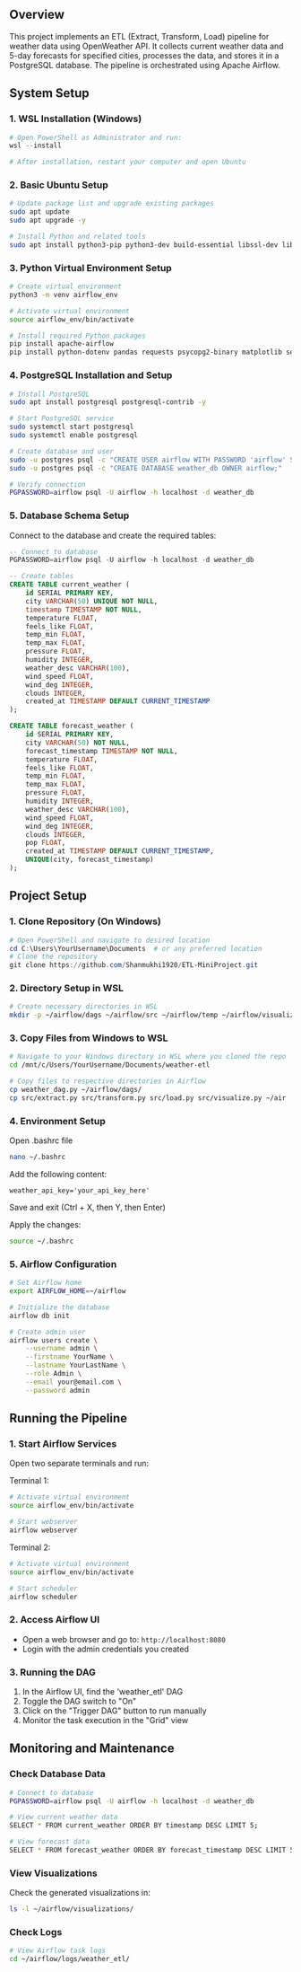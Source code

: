 ## Overview
This project implements an ETL (Extract, Transform, Load) pipeline for weather data using OpenWeather API. It collects current weather data and 5-day forecasts for specified cities, processes the data, and stores it in a PostgreSQL database. The pipeline is orchestrated using Apache Airflow.

## System Setup

### 1. WSL Installation (Windows)
```powershell
# Open PowerShell as Administrator and run:
wsl --install

# After installation, restart your computer and open Ubuntu
```

### 2. Basic Ubuntu Setup
```bash
# Update package list and upgrade existing packages
sudo apt update
sudo apt upgrade -y

# Install Python and related tools
sudo apt install python3-pip python3-dev build-essential libssl-dev libffi-dev python3-venv -y
```

### 3. Python Virtual Environment Setup
```bash
# Create virtual environment
python3 -m venv airflow_env

# Activate virtual environment
source airflow_env/bin/activate

# Install required Python packages
pip install apache-airflow
pip install python-dotenv pandas requests psycopg2-binary matplotlib seaborn
```

### 4. PostgreSQL Installation and Setup
```bash
# Install PostgreSQL
sudo apt install postgresql postgresql-contrib -y

# Start PostgreSQL service
sudo systemctl start postgresql
sudo systemctl enable postgresql

# Create database and user
sudo -u postgres psql -c "CREATE USER airflow WITH PASSWORD 'airflow' SUPERUSER;"
sudo -u postgres psql -c "CREATE DATABASE weather_db OWNER airflow;"

# Verify connection
PGPASSWORD=airflow psql -U airflow -h localhost -d weather_db
```

### 5. Database Schema Setup
Connect to the database and create the required tables:

```sql
-- Connect to database
PGPASSWORD=airflow psql -U airflow -h localhost -d weather_db

-- Create tables
CREATE TABLE current_weather (
    id SERIAL PRIMARY KEY,
    city VARCHAR(50) UNIQUE NOT NULL,
    timestamp TIMESTAMP NOT NULL,
    temperature FLOAT,
    feels_like FLOAT,
    temp_min FLOAT,
    temp_max FLOAT,
    pressure FLOAT,
    humidity INTEGER,
    weather_desc VARCHAR(100),
    wind_speed FLOAT,
    wind_deg INTEGER,
    clouds INTEGER,
    created_at TIMESTAMP DEFAULT CURRENT_TIMESTAMP
);

CREATE TABLE forecast_weather (
    id SERIAL PRIMARY KEY,
    city VARCHAR(50) NOT NULL,
    forecast_timestamp TIMESTAMP NOT NULL,
    temperature FLOAT,
    feels_like FLOAT,
    temp_min FLOAT,
    temp_max FLOAT,
    pressure FLOAT,
    humidity INTEGER,
    weather_desc VARCHAR(100),
    wind_speed FLOAT,
    wind_deg INTEGER,
    clouds INTEGER,
    pop FLOAT,
    created_at TIMESTAMP DEFAULT CURRENT_TIMESTAMP,
    UNIQUE(city, forecast_timestamp)
);
```

## Project Setup

### 1. Clone Repository (On Windows)
```powershell
# Open PowerShell and navigate to desired location
cd C:\Users\YourUsername\Documents  # or any preferred location
# Clone the repository
git clone https://github.com/Shanmukhi1920/ETL-MiniProject.git
```
### 2. Directory Setup in WSL
```bash
# Create necessary directories in WSL
mkdir -p ~/airflow/dags ~/airflow/src ~/airflow/temp ~/airflow/visualizations
```

### 3. Copy Files from Windows to WSL
```bash
# Navigate to your Windows directory in WSL where you cloned the repo
cd /mnt/c/Users/YourUsername/Documents/weather-etl

# Copy files to respective directories in Airflow
cp weather_dag.py ~/airflow/dags/
cp src/extract.py src/transform.py src/load.py src/visualize.py ~/air
``` 
### 4. Environment Setup
Open .bashrc file
```bash
nano ~/.bashrc
```

Add the following content:
```
weather_api_key='your_api_key_here'
```
Save and exit (Ctrl + X, then Y, then Enter)

Apply the changes:
```bash
source ~/.bashrc
```

### 5. Airflow Configuration
```bash
# Set Airflow home
export AIRFLOW_HOME=~/airflow

# Initialize the database
airflow db init

# Create admin user
airflow users create \
    --username admin \
    --firstname YourName \
    --lastname YourLastName \
    --role Admin \
    --email your@email.com \
    --password admin
```

## Running the Pipeline

### 1. Start Airflow Services
Open two separate terminals and run:

Terminal 1:
```bash
# Activate virtual environment
source airflow_env/bin/activate

# Start webserver
airflow webserver
```

Terminal 2:
```bash
# Activate virtual environment
source airflow_env/bin/activate

# Start scheduler
airflow scheduler
```

### 2. Access Airflow UI
- Open a web browser and go to: `http://localhost:8080`
- Login with the admin credentials you created

### 3. Running the DAG
1. In the Airflow UI, find the 'weather_etl' DAG
2. Toggle the DAG switch to "On"
3. Click on the "Trigger DAG" button to run manually
4. Monitor the task execution in the "Grid" view

## Monitoring and Maintenance

### Check Database Data
```bash
# Connect to database
PGPASSWORD=airflow psql -U airflow -h localhost -d weather_db

# View current weather data
SELECT * FROM current_weather ORDER BY timestamp DESC LIMIT 5;

# View forecast data
SELECT * FROM forecast_weather ORDER BY forecast_timestamp DESC LIMIT 5;
```

### View Visualizations
Check the generated visualizations in:
```bash
ls -l ~/airflow/visualizations/
```

### Check Logs
```bash
# View Airflow task logs
cd ~/airflow/logs/weather_etl/
```
